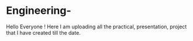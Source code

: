# Engineering-
Hello Everyone ! Here I am uploading all the practical, presentation, project that I have created till the date.
